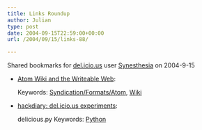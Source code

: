```yaml
---
title: Links Roundup
author: Julian
type: post
date: 2004-09-15T22:59:00+00:00
url: /2004/09/15/links-88/

---
```

Shared bookmarks for [del.icio.us][1] user  [Synesthesia][2] on 2004-9-15

  * [Atom Wiki and the Writeable Web][3]:
   
    Keywords: [Syndication/Formats/Atom][4], [Wiki][5]
  * [hackdiary: del.icio.us experiments][6]:
  
    delicious.py Keywords: [Python][7]

 [1]: http://del.icio.us/
 [2]: http://del.icio.us/synesthesia
 [3]: http://alevin.com/weblog/archives/001479.html#001479 "http://alevin.com/weblog/archives/001479.html#001479"
 [4]: http://del.icio.us/synesthesia/Syndication/Formats/Atom
 [5]: http://del.icio.us/synesthesia/Wiki
 [6]: http://www.hackdiary.com/archives/000060.html "http://www.hackdiary.com/archives/000060.html"
 [7]: http://del.icio.us/synesthesia/Python